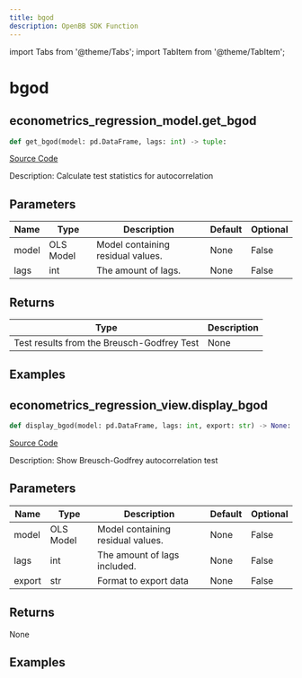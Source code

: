 ```yaml
---
title: bgod
description: OpenBB SDK Function
---
```


import Tabs from '@theme/Tabs';
import TabItem from '@theme/TabItem';

# bgod

<Tabs>
<TabItem value="model" label="Model" default>

## econometrics_regression_model.get_bgod

```python title='openbb_terminal/econometrics/regression_model.py'
def get_bgod(model: pd.DataFrame, lags: int) -> tuple:
```
[Source Code](https://github.com/OpenBB-finance/OpenBBTerminal/tree/main/openbb_terminal/econometrics/regression_model.py#L497)

Description: Calculate test statistics for autocorrelation

## Parameters

| Name | Type | Description | Default | Optional |
| ---- | ---- | ----------- | ------- | -------- |
| model | OLS Model | Model containing residual values. | None | False |
| lags | int | The amount of lags. | None | False |

## Returns

| Type | Description |
| ---- | ----------- |
| Test results from the Breusch-Godfrey Test | None |

## Examples



</TabItem>
<TabItem value="view" label="View">

## econometrics_regression_view.display_bgod

```python title='openbb_terminal/econometrics/regression_view.py'
def display_bgod(model: pd.DataFrame, lags: int, export: str) -> None:
```
[Source Code](https://github.com/OpenBB-finance/OpenBBTerminal/tree/main/openbb_terminal/econometrics/regression_view.py#L147)

Description: Show Breusch-Godfrey autocorrelation test

## Parameters

| Name | Type | Description | Default | Optional |
| ---- | ---- | ----------- | ------- | -------- |
| model | OLS Model | Model containing residual values. | None | False |
| lags | int | The amount of lags included. | None | False |
| export | str | Format to export data | None | False |

## Returns

None

## Examples



</TabItem>
</Tabs>